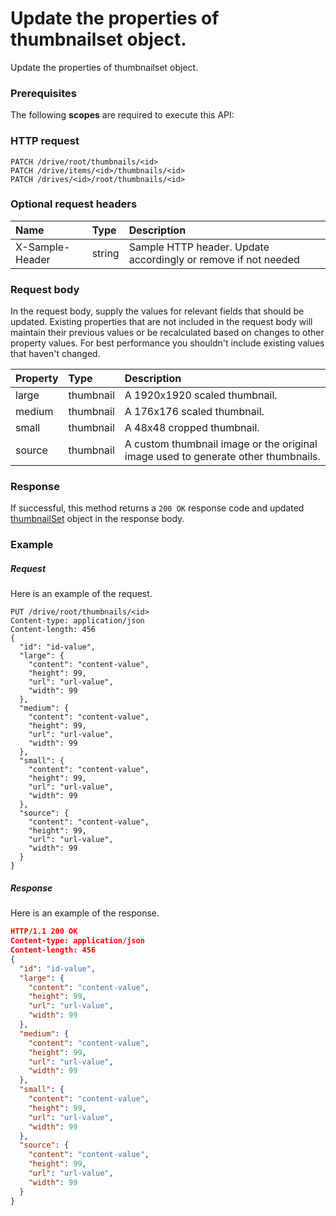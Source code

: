 # Update the properties of thumbnailset object.

Update the properties of thumbnailset object.
### Prerequisites
The following **scopes** are required to execute this API: 
### HTTP request
<!-- { "blockType": "ignored" } -->
```http
PATCH /drive/root/thumbnails/<id>
PATCH /drive/items/<id>/thumbnails/<id>
PATCH /drives/<id>/root/thumbnails/<id>
```
### Optional request headers
| Name       | Type | Description|
|:-----------|:------|:----------|
| X-Sample-Header  | string  | Sample HTTP header. Update accordingly or remove if not needed|

### Request body
In the request body, supply the values for relevant fields that should be updated. Existing properties that are not included in the request body will maintain their previous values or be recalculated based on changes to other property values. For best performance you shouldn't include existing values that haven't changed.

| Property	   | Type	|Description|
|:---------------|:--------|:----------|
|large|thumbnail|A 1920x1920 scaled thumbnail.|
|medium|thumbnail|A 176x176 scaled thumbnail.|
|small|thumbnail|A 48x48 cropped thumbnail.|
|source|thumbnail|A custom thumbnail image or the original image used to generate other thumbnails.|

### Response
If successful, this method returns a `200 OK` response code and updated [thumbnailSet](../resources/thumbnailset.md) object in the response body.
### Example
##### Request
Here is an example of the request.
<!-- {
  "blockType": "request",
  "name": "update_thumbnailset"
}-->
```http
PUT /drive/root/thumbnails/<id>
Content-type: application/json
Content-length: 456
{
  "id": "id-value",
  "large": {
    "content": "content-value",
    "height": 99,
    "url": "url-value",
    "width": 99
  },
  "medium": {
    "content": "content-value",
    "height": 99,
    "url": "url-value",
    "width": 99
  },
  "small": {
    "content": "content-value",
    "height": 99,
    "url": "url-value",
    "width": 99
  },
  "source": {
    "content": "content-value",
    "height": 99,
    "url": "url-value",
    "width": 99
  }
}
```
##### Response
<!-- {
  "blockType": "response",
  "truncated": false,
  "@odata.type": "thumbnailset"
} -->
Here is an example of the response.
```json
HTTP/1.1 200 OK
Content-type: application/json
Content-length: 456
{
  "id": "id-value",
  "large": {
    "content": "content-value",
    "height": 99,
    "url": "url-value",
    "width": 99
  },
  "medium": {
    "content": "content-value",
    "height": 99,
    "url": "url-value",
    "width": 99
  },
  "small": {
    "content": "content-value",
    "height": 99,
    "url": "url-value",
    "width": 99
  },
  "source": {
    "content": "content-value",
    "height": 99,
    "url": "url-value",
    "width": 99
  }
}
```

<!-- uuid: 433b7f0f-8c2e-49ad-8c6c-74361028dfc6
2015-10-16 22:29:35 UTC -->
<!-- {
  "type": "#page.annotation",
  "description": "Update the properties of thumbnailset object.",
  "keywords": "",
  "section": "documentation",
  "tocPath": ""
}-->
